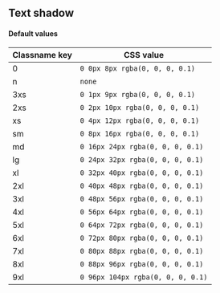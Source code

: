 ## Text shadow


<!-- <values.textShadow> -->
#### Default values
|Classname key|CSS value                            |
|-------------|-------------------------------------|
|0            |```0 0px 8px rgba(0, 0, 0, 0.1)```   |
|n            |```none```                           |
|3xs          |```0 1px 9px rgba(0, 0, 0, 0.1)```   |
|2xs          |```0 2px 10px rgba(0, 0, 0, 0.1)```  |
|xs           |```0 4px 12px rgba(0, 0, 0, 0.1)```  |
|sm           |```0 8px 16px rgba(0, 0, 0, 0.1)```  |
|md           |```0 16px 24px rgba(0, 0, 0, 0.1)``` |
|lg           |```0 24px 32px rgba(0, 0, 0, 0.1)``` |
|xl           |```0 32px 40px rgba(0, 0, 0, 0.1)``` |
|2xl          |```0 40px 48px rgba(0, 0, 0, 0.1)``` |
|3xl          |```0 48px 56px rgba(0, 0, 0, 0.1)``` |
|4xl          |```0 56px 64px rgba(0, 0, 0, 0.1)``` |
|5xl          |```0 64px 72px rgba(0, 0, 0, 0.1)``` |
|6xl          |```0 72px 80px rgba(0, 0, 0, 0.1)``` |
|7xl          |```0 80px 88px rgba(0, 0, 0, 0.1)``` |
|8xl          |```0 88px 96px rgba(0, 0, 0, 0.1)``` |
|9xl          |```0 96px 104px rgba(0, 0, 0, 0.1)```|

<!-- </values.textShadow> -->

<!-- <variants.textShadow> -->

<!-- </variants.textShadow> -->
